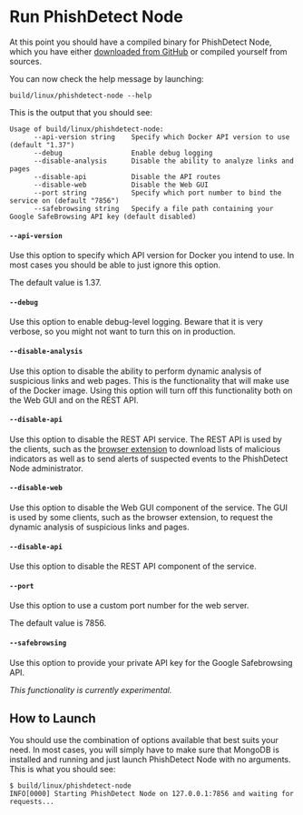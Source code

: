 # Run PhishDetect Node

At this point you should have a compiled binary for PhishDetect Node, which you have either [downloaded from GitHub](https://github.com/phishdetect/phishdetect-node/releases) or compiled yourself from sources.

You can now check the help message by launching:

    build/linux/phishdetect-node --help

This is the output that you should see:

    Usage of build/linux/phishdetect-node:
          --api-version string    Specify which Docker API version to use (default "1.37")
          --debug                 Enable debug logging
          --disable-analysis      Disable the ability to analyze links and pages
          --disable-api           Disable the API routes
          --disable-web           Disable the Web GUI
          --port string           Specify which port number to bind the service on (default "7856")
          --safebrowsing string   Specify a file path containing your Google SafeBrowsing API key (default disabled)

#### `--api-version`

Use this option to specify which API version for Docker you intend to use. In most cases you should be able to just ignore this option.

The default value is 1.37.

#### `--debug`

Use this option to enable debug-level logging. Beware that it is very verbose, so you might not want to turn this on in production.

#### `--disable-analysis`

Use this option to disable the ability to perform dynamic analysis of suspicious links and web pages. This is the functionality that will make use of the Docker image. Using this option will turn off this functionality both on the Web GUI and on the REST API.

#### `--disable-api`

Use this option to disable the REST API service. The REST API is used by the clients, such as the [browser extension](https://github.com/phishdetect/phishdetect-extension) to download lists of malicious indicators as well as to send alerts of suspected events to the PhishDetect Node administrator.

#### `--disable-web`

Use this option to disable the Web GUI component of the service. The GUI is used by some clients, such as the browser extension, to request the dynamic analysis of suspicious links and pages.

#### `--disable-api`

Use this option to disable the REST API component of the service.

#### `--port`

Use this option to use a custom port number for the web server.

The default value is 7856.

#### `--safebrowsing`

Use this option to provide your private API key for the Google Safebrowsing API.

*This functionality is currently experimental.*


## How to Launch

You should use the combination of options available that best suits your need. In most cases, you will simply have to make sure that MongoDB is installed and running and just launch PhishDetect Node with no arguments. This is what you should see:

    $ build/linux/phishdetect-node
    INFO[0000] Starting PhishDetect Node on 127.0.0.1:7856 and waiting for requests... 

